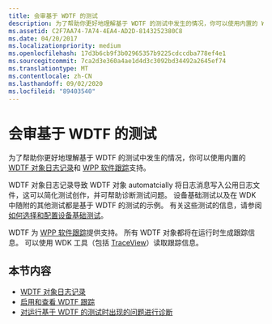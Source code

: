 ```yaml
---
title: 会审基于 WDTF 的测试
description: 为了帮助你更好地理解基于 WDTF 的测试中发生的情况，你可以使用内置的 WDTF 对象日志记录和 WPP 软件跟踪支持。
ms.assetid: C2F7AA74-7A74-4EA4-AD2D-8143252380C8
ms.date: 04/20/2017
ms.localizationpriority: medium
ms.openlocfilehash: 17d3b6cb9f3b02965357b9225cdccdba778ef4e1
ms.sourcegitcommit: 7ca2d3e360a4ae1d4d3c3092bd34492a2645ef74
ms.translationtype: MT
ms.contentlocale: zh-CN
ms.lasthandoff: 09/02/2020
ms.locfileid: "89403540"
---
```

# <a name="triaging-wdtf-based-tests"></a>会审基于 WDTF 的测试


为了帮助你更好地理解基于 WDTF 的测试中发生的情况，你可以使用内置的 [WDTF 对象日志记录](logging-and-tracing.md)和 [WPP 软件跟踪](../devtest/wpp-software-tracing.md)支持。

WDTF 对象日志记录导致 WDTF 对象 automatcially 将日志消息写入公用日志文件，这可以简化测试创作，并可帮助诊断测试问题。 设备基础测试以及在 WDK 中随附的其他测试都是基于 WDTF 的测试的示例。 有关这些测试的信息，请参阅 [如何选择和配置设备基础测试](/windows-hardware/drivers)。

WDTF 为 [WPP 软件跟踪](../devtest/wpp-software-tracing.md)提供支持。 所有 WDTF 对象都将在运行时生成跟踪信息。 可以使用 WDK 工具（包括 [TraceView](../devtest/using-traceview.md)）读取跟踪信息。

## <a name="in-this-section"></a>本节内容


-   [WDTF 对象日志记录](logging-and-tracing.md)
-   [启用和查看 WDTF 跟踪](viewing-wdtf-traces.md)
-   [对运行基于 WDTF 的测试时出现的问题进行诊断](diagnosing-problems-running-wdtf-based-tests.md)

 

